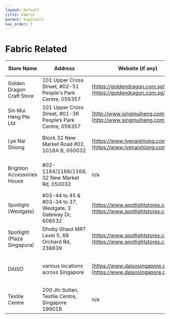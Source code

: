 ```yaml
---
layout: default
title: Fabric
parent: Suppliers
nav_order: 3
---
```


# Fabric Related

| Store Name                  | Address                                                     | Website (if any)                                                         | Remarks                                        | Opening Hours            |
| --------------------------- | ----------------------------------------------------------- | ------------------------------------------------------------------------ | ---------------------------------------------- | ------------------------ |
| Golden Dragon Craft Store   | 101 Upper Cross Street, #02-51 People's Park Centre, 058357 | [https://goldendragon.com.sg/](https://goldendragon.com.sg/)             | Beading, Crochet, Knitting, Cross Stitch       | 10AM to 8.15PM Mon-Sat   |
| Sin Mui Heng Pte Ltd        | 101 Upper Cross Street, #01-36 People’s Park Centre, 058357 | [http://www.singmuiheng.com/](http://www.singmuiheng.com/)               | More varied products, can be crowded           | 11AM to 7PM Mon-Sat      |
| Lye Nai Shiong              | Block 32 New Market Road #02, 1018A B, 050032               | [https://www.lyenaishiong.com/](https://www.lyenaishiong.com/)           | More textile stores in same building           | 10AM to 6PM Mon-Fri      |
| Brighton Accessories House  | #02-1164/1166/1168, 32 New Market Rd, 050032                | n/a                                                                      | Multiple lots, corner lot for all haberdashery | 9.30AM to 5.30PM Mon-Sat |
| Spotlight (Westgate)        | #03-44 to 45 & #03-34 to 37, Westgate, 3 Gateway Dr, 608532 | [https://www.spotlightstores.com/sg](https://www.spotlightstores.com/sg) | Free VIP membership available                  | 10AM to 10PM daily       |
| Spotlight (Plaza Singapura) | Dhoby Ghaut MRT Level 5, 68 Orchard Rd, 238839              | [https://www.spotlightstores.com/sg](https://www.spotlightstores.com/sg) | Free VIP membership available, Main Store      | 10AM to 10PM daily       |
| DAISO                       | various locations across Singapore                          | [https://www.daisosingapore.com.sg/](https://www.daisosingapore.com.sg/) | good for trying sewing, needle felting etc.    | 10AM to 10PM daily       |
| Textile Centre              | 200 Jln Sultan, Textile Centre, Singapore 199018            | n/a                                                                      | Ideal for Wholesale Quantity                   | 9AM to 6PM Mon - Sat     |
